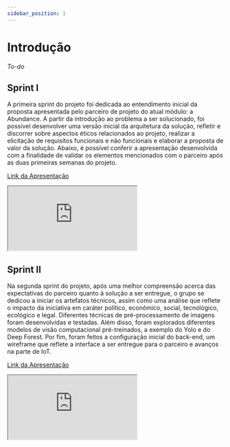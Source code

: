 ```yaml
---
sidebar_position: 1
---
```


# Introdução

_To-do_

## Sprint I

A primeira sprint do projeto foi dedicada ao entendimento inicial da proposta apresentada pelo parceiro de projeto do atual módulo: a Abundance. A partir da introdução ao problema a ser solucionado, foi possível desenvolver uma versão inicial da arquitetura da solução, refletir e discorrer sobre aspectos éticos relacionados ao projeto, realizar a elicitação de requisitos funcionais e não funcionais e elaborar a proposta de valor da solução. Abaixo, é possível conferir a apresentação desenvolvida com a finalidade de validar os elementos mencionados com o parceiro após as duas primeiras semanas do projeto.

[Link da Apresentação](https://www.canva.com/design/DAGNpmUOvWY/Gw6Dxmuhb92pNnTuBn0p7w/view?utm_content=DAGNpmUOvWY&utm_campaign=designshare&utm_medium=link&utm_source=editor)


<iframe loading="lazy"
    style={{ display: 'block', margin: 'auto', width: '100%', height: '66vh' }}
    src="https:&#x2F;&#x2F;www.canva.com&#x2F;design&#x2F;DAGNpmUOvWY&#x2F;sLBiKmd1eifRcLapwvwGMQ&#x2F;view?embed">
</iframe>

## Sprint II

Na segunda sprint do projeto, após uma melhor compreensão acerca das expectativas do parceiro quanto à solução a ser entregue, o grupo se dedicou a iniciar os artefatos técnicos, assim como uma análise que reflete o impacto da iniciativa em caráter político, econômico, social, tecnológico, ecológico e legal. Diferentes técnicas de pré-processamento de imagens foram desenvolvidas e testadas. Além disso, foram explorados diferentes modelos de visão computacional pré-treinados, a exemplo do Yolo e do Deep Forest. Por fim, foram feitos a configuração inicial do back-end, um wireframe que reflete a interface a ser entregue para o parceiro e avanços na parte de IoT.

[Link da Apresentação](https://www.canva.com/design/DAGOq_xx3ew/MySbNL7Xq7jQawBKOJSjwg/view?utm_content=DAGOq_xx3ew&utm_campaign=designshare&utm_medium=link&utm_source=editor)

<iframe loading="lazy"
    style={{ display: 'block', margin: 'auto', width: '100%', height: '66vh' }}
    src="https:&#x2F;&#x2F;www.canva.com&#x2F;design&#x2F;DAGOq_xx3ew&#x2F;CoKnZH9W0i4J-JkrzlFbrQ&#x2F;view?embed">
</iframe>
